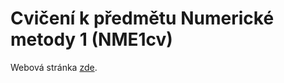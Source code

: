 # Cvičení k předmětu Numerické metody 1 (NME1cv)
Webová stránka [zde](https://loepa01.github.io/NME1cvBook/intro.html).